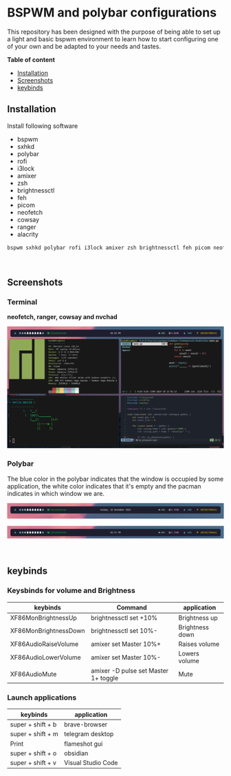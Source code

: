 # BSPWM and polybar configurations


This repository has been designed with the purpose of being able to set up a light and basic bspwm environment to learn how to start configuring one of your own and be adapted to your needs and tastes.


**Table of content**

* [Installation](#installation)
* [Screenshots](#screenshots)
* [keybinds](#keybinds)


## Installation

Install following software
* bspwm
* sxhkd
* polybar
* rofi
* i3lock
* amixer
* zsh
* brightnessctl
* feh 
* picom
* neofetch
* cowsay
* ranger
* alacrity

```bash
bspwm sxhkd polybar rofi i3lock amixer zsh brightnessctl feh picom neofetch cowsay ranger alacrity

```
<br>

## Screenshots

### Terminal

**neofetch, ranger, cowsay and nvchad**

![terminal](/screenshots/terminal.png)



### Polybar

The blue color in the polybar indicates that the window is occupied by some application, the white color indicates that it's empty and the pacman indicates in which window we are.

![polybar1](/screenshots/polybar1.png)

![polybar2](/screenshots/polybar2.png)

<br>

## keybinds

### Keysbinds for volume and Brightness

| **keybinds** | Command | **application** | 
|-|-|-|
| XF86MonBrightnessUp | brightnessctl set +10% | Brightness up |
| XF86MonBrightnessDown| brightnessctl set 10%- | Brightness down |
| XF86AudioRaiseVolume| amixer set Master 10%+ | Raises volume | 
| XF86AudioLowerVolume | amixer set Master 10%- | Lowers volume |
| XF86AudioMute | amixer -D pulse set Master 1+ toggle | Mute



### Launch applications

| **keybinds**  | **application** | 
|-|-|
| super + shift + b | brave-browser |
| super + shift + m | telegram desktop |
| Print | flameshot gui | 
| super + shift + o | obsidian |
| super + shift + v | Visual Studio Code



